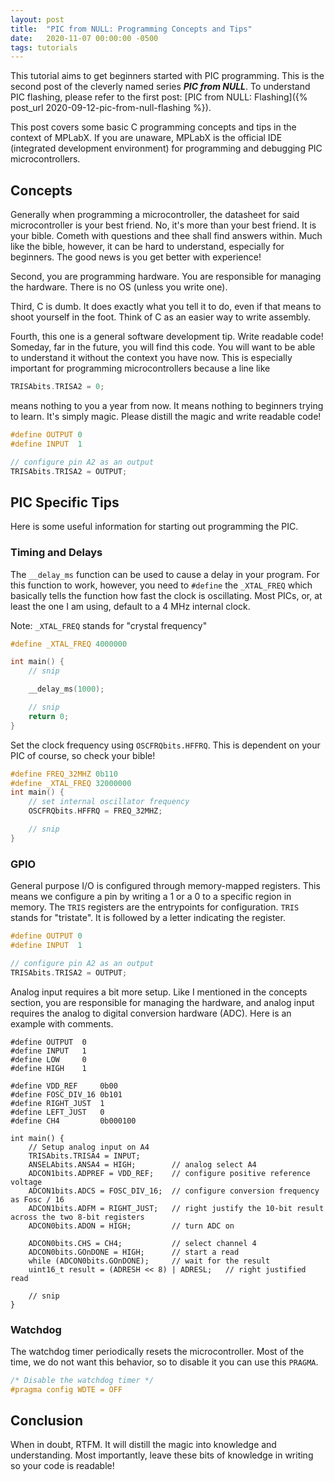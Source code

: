 ```yaml
---
layout: post
title:  "PIC from NULL: Programming Concepts and Tips"
date:   2020-11-07 00:00:00 -0500
tags: tutorials
---
```

This tutorial aims to get beginners started with PIC programming.
This is the second post of the cleverly named series ***PIC from NULL***.
To understand PIC flashing, please refer to the first post:
[PIC from NULL: Flashing]({% post_url 2020-09-12-pic-from-null-flashing %}).

This post covers some basic C programming concepts and tips in the
context of MPLabX. If you are unaware, MPLabX is the official IDE
(integrated development environment) for programming and debugging PIC
microcontrollers.

## Concepts
Generally when programming a microcontroller, the datasheet for
said microcontroller is your best friend. No, it's more than your
best friend. It is your bible. Cometh with questions and thee shall
find answers within. Much like the bible, however, it can be hard to
understand, especially for beginners. The good news is you get better
with experience!

Second, you are programming hardware. You are responsible for managing
the hardware. There is no OS (unless you write one).

Third, C is dumb. It does exactly what you tell it to do, even if that
means to shoot yourself in the foot. Think of C as an easier way to
write assembly.

Fourth, this one is a general software development tip. Write readable
code! Someday, far in the future, you will find this code. You will want
to be able to understand it without the context you have now. This is
especially important for programming microcontrollers because a line like

```c
TRISAbits.TRISA2 = 0;
```

means nothing to you a year from now. It means nothing to beginners
trying to learn. It's simply magic. Please distill the magic and write
readable code!

```c
#define OUTPUT 0
#define INPUT  1

// configure pin A2 as an output
TRISAbits.TRISA2 = OUTPUT;
```

## PIC Specific Tips
Here is some useful information for starting out programming the PIC.

### Timing and Delays
The `__delay_ms` function can be used to cause a delay in your
program. For this function to work, however, you need to `#define` the
`_XTAL_FREQ` which basically tells the function how fast the clock is
oscillating. Most PICs, or, at least the one I am using, default to a
4 MHz internal clock.

Note: `_XTAL_FREQ` stands for "crystal frequency"

```c
#define _XTAL_FREQ 4000000

int main() {
    // snip

    __delay_ms(1000);

    // snip
    return 0;
}
```

Set the clock frequency using `OSCFRQbits.HFFRQ`. This is dependent on
your PIC of course, so check your bible!

```c
#define FREQ_32MHZ 0b110
#define _XTAL_FREQ 32000000
int main() {
    // set internal oscillator frequency
    OSCFRQbits.HFFRQ = FREQ_32MHZ;

    // snip
}
```

### GPIO
General purpose I/O is configured through memory-mapped registers. This
means we configure a pin by writing a 1 or a 0 to a specific region in memory.
The `TRIS` registers are the entrypoints for configuration. `TRIS` stands for
"tristate". It is followed by a letter indicating the register.

```c
#define OUTPUT 0
#define INPUT  1

// configure pin A2 as an output
TRISAbits.TRISA2 = OUTPUT;
```

Analog input requires a bit more setup. Like I mentioned in the concepts
section, you are responsible for managing the hardware, and analog input
requires the analog to digital conversion hardware (ADC). Here is an example
with comments.

```
#define OUTPUT  0
#define INPUT   1
#define LOW     0
#define HIGH    1

#define VDD_REF     0b00
#define FOSC_DIV_16 0b101
#define RIGHT_JUST  1
#define LEFT_JUST   0
#define CH4         0b000100

int main() {
    // Setup analog input on A4
    TRISAbits.TRISA4 = INPUT;
    ANSELAbits.ANSA4 = HIGH;        // analog select A4
    ADCON1bits.ADPREF = VDD_REF;    // configure positive reference voltage
    ADCON1bits.ADCS = FOSC_DIV_16;  // configure conversion frequency as Fosc / 16
    ADCON1bits.ADFM = RIGHT_JUST;   // right justify the 10-bit result across the two 8-bit registers
    ADCON0bits.ADON = HIGH;         // turn ADC on

    ADCON0bits.CHS = CH4;           // select channel 4
    ADCON0bits.GOnDONE = HIGH;      // start a read
    while (ADCON0bits.GOnDONE);     // wait for the result
    uint16_t result = (ADRESH << 8) | ADRESL;   // right justified read

    // snip
}
```

### Watchdog
The watchdog timer periodically resets the microcontroller. Most of the
time, we do not want this behavior, so to disable it you can use this
`PRAGMA`.

```c
/* Disable the watchdog timer */
#pragma config WDTE = OFF
```

## Conclusion
When in doubt, RTFM. It will distill the magic into knowledge and understanding.
Most importantly, leave these bits of knowledge in writing so your code is readable!
